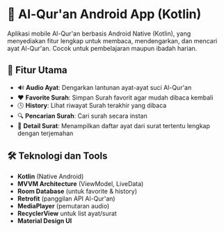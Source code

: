# 📖 Al-Qur'an Android App (Kotlin)

Aplikasi mobile Al-Qur'an berbasis Android Native (Kotlin), yang menyediakan fitur lengkap untuk membaca, mendengarkan, dan mencari ayat Al-Qur'an. Cocok untuk pembelajaran maupun ibadah harian.

## 🌟 Fitur Utama

- 🔊 **Audio Ayat**: Dengarkan lantunan ayat-ayat suci Al-Qur'an
- ❤️ **Favorite Surah**: Simpan Surah favorit agar mudah dibaca kembali
- 🕓 **History**: Lihat riwayat Surah terakhir yang dibaca
- 🔍 **Pencarian Surah**: Cari surah secara instan
- 📖 **Detail Surat**: Menampilkan daftar ayat dari surat tertentu lengkap dengan terjemahan

## 🛠️ Teknologi dan Tools

- **Kotlin** (Native Android)
- **MVVM Architecture** (ViewModel, LiveData)
- **Room Database** (untuk favorite & history)
- **Retrofit** (panggilan API Al-Qur'an)
- **MediaPlayer** (pemutaran audio)
- **RecyclerView** untuk list ayat/surat
- **Material Design UI**
